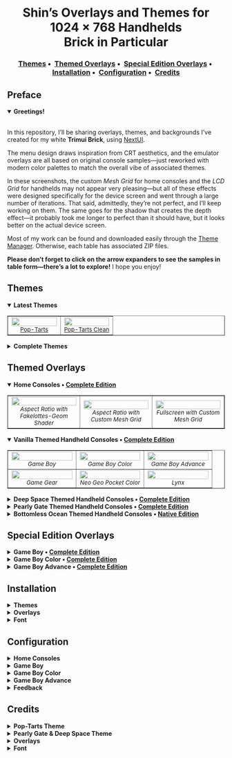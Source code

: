 <!-- ————————— HEADER ————————— -->
<h1 align="center">
  Shin’s Overlays and Themes for 1024 × 768 Handhelds
  <br>Brick in Particular
</h1>

<!-- minimal jump-links bar -->
<h3 align="center">
  <a href="#themes">Themes</a>&nbsp;•&nbsp;
  <a href="#themed-overlays">Themed Overlays</a>&nbsp;•&nbsp;
  <a href="#special-edition-overlays">Special Edition Overlays</a>&nbsp;•&nbsp;
  <a href="#installation">Installation</a>&nbsp;•&nbsp;
  <a href="#configuration">Configuration</a>&nbsp;•&nbsp;
  <a href="#credits">Credits</a>
  
</h3>


## Preface

<details open> <!-- opened by default for introduction -->
<summary><strong>Greetings!</strong></summary>
</strong></summary>
<br>

In this repository, I’ll be sharing overlays, themes, and backgrounds I’ve created for my white **Trimui Brick**, using [NextUI](https://github.com/LoveRetro/NextUI).

The menu design draws inspiration from CRT aesthetics, and the emulator overlays are all based on original console samples—just reworked with modern color palettes to match the overall vibe of associated themes.

In these screenshots, the custom *Mesh Grid* for home consoles and the *LCD Grid* for handhelds may not appear very pleasing—but all of these effects were designed specifically for the device screen and went through a large number of iterations. That said, admittedly, they’re not perfect, and I’ll keep working on them. 
The same goes for the shadow that creates the depth effect—it probably took me longer to perfect than it should have, but it looks better on the actual device screen.

Most of my work can be found and downloaded easily through the [Theme Manager](https://github.com/Leviathanium/NextUI-Theme-Manager). Otherwise, each table has associated ZIP files. 

**Please don’t forget to click on the arrow expanders to see the samples in table form—there’s a lot to explore!** I hope you enjoy!

</details>

<!-- ————————— PREVIEW ————————— -->
## Themes

<details open> <!-- opened by default for instant eye-candy -->
<summary>
  <strong>
    Latest Themes
  </strong>
</summary>

<p>

<table width="100%" cellspacing="0" cellpadding="4" border="1">
  <tr>
    <td width="50%" align="center">
      <img src="https://github.com/user-attachments/assets/d8f51862-b855-4bdc-9853-334bb1f041fa" width="100%"><br>
        <sub><a href="https://github.com/user-attachments/files/19963932/Pop-Tarts.zip">Pop-Tarts</a></sub>
    </td>
    <td width="50%" align="center">
      <img src="https://github.com/user-attachments/assets/61768f31-8d61-40f0-825c-96cf352a533b" width="100%"><br>
      <sub><a href="https://github.com/user-attachments/files/19964030/Pop-Tarts.Clean.zip">Pop-Tarts Clean</a></sub>
    </td>
  </tr>
</table>

</details>

<details>
  <summary><strong>Complete Themes</strong></summary>

  <p>

  <table width="100%" cellspacing="0" cellpadding="4" border="1">
    <tr>
      <td width="25%" align="center">
        <img src="https://github.com/user-attachments/assets/d7445d88-6a9d-49fb-b5bb-fd2ebb28dcba" width="100%"><br>
        <sub><a href="https://github.com/user-attachments/files/19964089/Pearly.Gate.zip">Pearly Gate</a></sub>
      </td>
      <td width="25%" align="center">
        <img src="https://github.com/user-attachments/assets/62f06d7a-cbaa-426a-9482-de7369cf00ea" width="100%"><br>
        <sub><a href="https://github.com/user-attachments/files/19964116/Deep.Space.zip">Deep Space</a></sub>
      </td>
      <td width="25%" align="center">
        <img src="https://github.com/user-attachments/assets/391802b6-699d-4f11-b76c-3bebf21649b2" width="100%"><br>
        <sub><em>Early Morning</em></sub>
      </td>
      <td width="25%" align="center">
        <img src="https://github.com/user-attachments/assets/97cb1baf-bad8-4421-8ff8-16cfbf43bfea" width="100%"><br>
        <sub><em>Bottomless Ocean</em></sub>
      </td>
    </tr>
  </table>

</details>

## Themed Overlays

<details open> <!-- opened by default for instant eye-candy -->
<summary><strong>Home Consoles •&nbsp;<a href="https://github.com/user-attachments/files/19964167/Home.Consoles.-.Complete.Edition.zip">Complete Edition</a></strong></summary>

<p>

<table width="100%" cellspacing="0" cellpadding="4" border="1">
  <tr>
    <td width="33%" align="center">
      <img src="https://github.com/user-attachments/assets/f3558995-a1a2-4d84-a929-f143b93f4986" width="100%"><br>
       <sub><em>Aspect Ratio with Fakelottes-Geom Shader</em></sub>
    </td>
    <td width="33%" align="center">
      <img src="https://github.com/user-attachments/assets/b419ddc5-94d8-40aa-8924-8ffc5ba0a5cb" width="100%"><br>
      <sub><em>Aspect Ratio with Custom Mesh Grid</em></sub>
    </td>
    <td width="33%" align="center">
      <img src="https://github.com/user-attachments/assets/77b7b5d9-7610-41ed-adfb-5183678f639b" width="100%"><br>
      <sub><em>Fullscreen with Custom Mesh Grid</em></sub>
    </td>
  </tr>
</table>
</details>


<details open>
  <summary><strong>Vanilla Themed Handheld Consoles •&nbsp;<a href="https://github.com/user-attachments/files/19964225/Vanilla.-.Complete.Edition.zip">Complete Edition</a></strong></summary>

  <p>

  <table width="100%" cellspacing="0" cellpadding="4" border="1">
    <tr>
      <td width="33%" align="center">
        <img src="https://github.com/user-attachments/assets/203c2a04-5e1d-4d41-b2ec-3405c31aedc2" width="100%"><br>
        <sub><em>Game Boy</em></sub>
      </td>
      <td width="33%" align="center">
        <img src="https://github.com/user-attachments/assets/555eadd6-26a6-4a9f-8ad4-fcfc686431b4" width="100%"><br>
        <sub><em>Game Boy Color</em></sub>
      </td>
      <td width="33%" align="center">
        <img src="https://github.com/user-attachments/assets/b1d5b0fe-de72-458c-a5c5-ceb03713a2a7" width="100%"><br>
        <sub><em>Game Boy Advance</em></sub>
      </td>
      </td>
    </tr>
      <tr>
      <td width="33%" align="center">
        <img src="https://github.com/user-attachments/assets/9f1ebc65-1d66-4628-948d-2957ba323cf0" width="100%"><br>
        <sub><em>Game Gear</em></sub>
      </td>
      <td width="33%" align="center">
        <img src="https://github.com/user-attachments/assets/58b55204-4282-4a31-aed4-cfeb075ee202" width="100%"><br>
        <sub><em>Neo Geo Pocket Color</em></sub>
      </td>
      <td width="33%" align="center">
        <img src="https://github.com/user-attachments/assets/ed4d1c81-cf23-4128-b3ec-ee2bea12e1ed" width="100%"><br>
        <sub><em>Lynx</em></sub>
      </td>
      </td>
    </tr>
  </table>
</details>

<details>
  <summary><strong>Deep Space Themed Handheld Consoles •&nbsp;<a href="https://github.com/user-attachments/files/19964253/Deep.Space.-.Complete.Edition.zip">Complete Edition</a></strong></summary>

  <p>

   <table width="100%" cellspacing="0" cellpadding="4" border="1">
    <tr>
      <td width="33%" align="center">
        <img src="https://github.com/user-attachments/assets/2208619d-9279-41ca-a783-95fff9825943" width="100%"><br>
        <sub><em>Game Boy</em></sub>
      </td>
      <td width="33%" align="center">
        <img src="https://github.com/user-attachments/assets/93ad0a91-4c13-4604-863f-abc8fb1cc527" width="100%"><br>
        <sub><em>Game Boy Color</em></sub>
      </td>
      <td width="33%" align="center">
        <img src="https://github.com/user-attachments/assets/c225121a-5314-481f-bd31-d32213c805b6" width="100%"><br>
        <sub><em>Game Boy Advance</em></sub>
      </td>
      </td>
    </tr>
      <tr>
      <td width="33%" align="center">
        <img src="https://github.com/user-attachments/assets/cdefcf46-3b42-4054-bb4b-28b614f479c3" width="100%"><br>
        <sub><em>Game Gear</em></sub>
      </td>
      <td width="33%" align="center">
        <img src="https://github.com/user-attachments/assets/e0764668-2948-40cd-ad88-e8038d2b799a" width="100%"><br>
        <sub><em>Neo Geo Pocket Color</em></sub>
      </td>
      <td width="33%" align="center">
        <img src="https://github.com/user-attachments/assets/d765c03e-079e-4272-8904-255e68103efd" width="100%"><br>
        <sub><em>Lynx</em></sub>
      </td>
      </td>
    </tr>
  </table>
</details>

<details>
  <summary><strong>Pearly Gate Themed Handheld Consoles •&nbsp;<a href="https://github.com/user-attachments/files/19964263/Pearly.Gate.-.Complete.Edition.zip">Complete Edition</a></strong></summary>

  <p>

   <table width="100%" cellspacing="0" cellpadding="4" border="1">
    <tr>
      <td width="33%" align="center">
        <img src="https://github.com/user-attachments/assets/1e108378-498f-4cb3-9a02-b60fa336fc09" width="100%"><br>
        <sub><em>Game Boy</em></sub>
      </td>
      <td width="33%" align="center">
        <img src="https://github.com/user-attachments/assets/4d0f2753-4e36-4522-b9b2-0f86f7b706c7" width="100%"><br>
        <sub><em>Game Boy Color</em></sub>
      </td>
      <td width="33%" align="center">
        <img src="https://github.com/user-attachments/assets/41f54205-fa42-46e1-a1ef-ec061ffb2b38" width="100%"><br>
        <sub><em>Game Boy Advance</em></sub>
      </td>
      </td>
    </tr>
      <tr>
      <td width="33%" align="center">
        <img src="https://github.com/user-attachments/assets/be78d288-e22e-4f88-b5b7-3f5e082cfb90" width="100%"><br>
        <sub><em>Game Gear</em></sub>
      </td>
      <td width="33%" align="center">
        <img src="https://github.com/user-attachments/assets/62a3c3ea-43b1-4692-96d3-998bf5435dbf" width="100%"><br>
        <sub><em>Neo Geo Pocket Color</em></sub>
      </td>
      <td width="33%" align="center">
        <img src="https://github.com/user-attachments/assets/07902069-7693-4974-84eb-277cb016086b" width="100%"><br>
        <sub><em>Lynx</em></sub>
      </td>
      </td>
    </tr>
  </table>
</details>

<details>
  <summary><strong>Bottomless Ocean Themed Handheld Consoles •&nbsp;<a href="https://github.com/user-attachments/files/19964273/Bottomless.Edition.-.Native.Edition.zip">Native Edition</a></strong></summary>

  <p>

  <table width="100%" cellspacing="0" cellpadding="4" border="1">
    <tr>
      <td width="33%" align="center">
        <img src="https://github.com/user-attachments/assets/656276a8-47ee-406a-8f2e-bfc3d69f95ab" width="100%"><br>
        <sub><em>Game Boy</em></sub>
      </td>
      <td width="33%" align="center">
        <img src="https://github.com/user-attachments/assets/8fbb5d96-feb3-4156-9be4-f115582f792a" width="100%"><br>
        <sub><em>Game Boy Color</em></sub>
      </td>
      <td width="33%" align="center">
        <img src="https://github.com/user-attachments/assets/884949da-90ea-4ca3-9446-d1f454608dae" width="100%"><br>
        <sub><em>Game Boy Advance</em></sub>
      </td>
      </td>
    </tr>
      <tr>
      <td width="33%" align="center">
        <img src="https://github.com/user-attachments/assets/511a9c51-ee0d-476e-b743-099dbc375f30" width="100%"><br>
        <sub><em>Game Gear</em></sub>
      </td>
      <td width="33%" align="center">
        <img src="https://github.com/user-attachments/assets/2eb6fac0-53c3-40e4-85de-b53a28bedce3" width="100%"><br>
        <sub><em>Neo Geo Pocket Color</em></sub>
      </td>
      <td width="33%" align="center">
        <img src="https://github.com/user-attachments/assets/37b79130-3970-43e5-b519-80c058ab9a16" width="100%"><br>
        <sub><em>Lynx</em></sub>
      </td>
      </td>
    </tr>
  </table>
</details>

## Special Edition Overlays

<details>
  <summary><strong>Game Boy •&nbsp;<a href="#">Complete Edition</a></strong></summary>

  <p>

  <table width="100%" cellspacing="0" cellpadding="4" border="1">
    <tr>
      <td width="33%" align="center">
        <img src="https://github.com/user-attachments/assets/54d007a2-398d-42e2-a5a6-494af7d50b58" width="100%"><br>
      <sub><em>Jusco Mario Special E. on Game Boy</em></sub><br>
        <sub><a href="https://github.com/user-attachments/files/19964282/Jusco.Mario.Special.E.for.Game.Boy.zip">Link</a></sub>
      </td>
      <td width="33%" align="center">
      <sub><a href="#">Coming Soon</a></sub>
      </td>
      <td width="33%" align="center">
      <sub><a href="#">Coming Soon</a></sub>
      </td>
      </td>
    </tr>
  </table>
</details>

<details>
  <summary><strong>Game Boy Color •&nbsp;<a href="https://github.com/user-attachments/files/19964373/Game.Boy.Color.Complete.Special.Editions.zip">Complete Edition</a></strong></summary>

  <p>

  <table width="100%" cellspacing="0" cellpadding="4" border="1">
    <tr>
      <td width="25%" align="center">
        <img src="https://github.com/user-attachments/assets/fdbf8890-c519-4ce1-bd7e-38ddebe022b6" width="100%"><br>
      <sub><em>Pokémon Special E.</em></sub><br>
        <sub><a href="https://github.com/user-attachments/files/19964559/Pokemon.Special.E.zip">Link</a></sub>
      </td>
      <td width="25%" align="center">
        <img src="https://github.com/user-attachments/assets/2df30285-9f65-438b-9bbb-1241ca4de47f" width="100%"><br>
      <sub><em>Pokémon Yellow Special E.</em></sub><br>
        <sub><a href="https://github.com/user-attachments/files/19964568/Pokemon.Yellow.Special.E.zip">Link</a></sub>
      </td>
      <td width="25%" align="center">
        <img src="https://github.com/user-attachments/assets/dee1e3ab-be15-4ae6-b794-32dbda98685b" width="100%"><br>
      <sub><em>Pokémon GS Special E.</em></sub><br>
        <sub><a href="https://github.com/user-attachments/files/19964580/Pokemon.GS.Special.E.zip">Link</a></sub>
      </td>
      <td width="25%" align="center">
        <img src="https://github.com/user-attachments/assets/846937e7-c434-409b-9561-89c19130fcf8" width="100%"><br>
      <sub><em>Pokémon Third Anniversary Special E.</em></sub><br>
        <sub><a href="https://github.com/user-attachments/files/19964599/Pokemon.Third.Anniversary.Special.E.zip">Link</a></sub>
      </td>
      </td>
    </tr>
      <tr>
      <td width="25%" align="center">
        <img src="https://github.com/user-attachments/assets/ec972a53-976f-47b7-9351-43ad23dc5266" width="100%"><br>
      <sub><em>Jusco Mario Special E.</em></sub><br>
        <sub><a href="https://github.com/user-attachments/files/19964608/Jusco.Mario.Special.E.zip">Link</a></sub>
      </td>
      <td width="25%" align="center">
        <sub><a href="#">Coming Soon</a></sub>
      </td>
      <td width="25%" align="center">
        <sub><a href="#">Coming Soon</a></sub>
      </td>
      </td>
          <td width="25%" align="center">
        <sub><a href="#">Coming Soon</a></sub>
      </td>
    </tr>
  </table>
</details>

<details>
  <summary><strong>Game Boy Advance •&nbsp;<a href="https://github.com/user-attachments/files/19964625/Game.Boy.Advance.Complete.Special.and.Original.Editions.zip">Complete Edition</a></strong></summary>

  <p>

  <table width="100%" cellspacing="0" cellpadding="4" border="1">
    <tr>
      <td width="33%" align="center">
        <img src="https://github.com/user-attachments/assets/a9f0c699-ed51-4e99-aca2-ae8ee70adaf7" width="100%"><br>
      <sub><em>The Minish Cap Original E.</em></sub><br>
      <sub><a href="https://github.com/user-attachments/files/19964634/The.Minish.Cap.Original.E.zip">Link</a></sub>
      </td>
      <td width="33%" align="center">
        <img src="https://github.com/user-attachments/assets/1967ce2a-a743-401d-acdb-2739b8fb9402" width="100%"><br>
      <sub><em>Celebi Special E.</em></sub><br>
      <sub><a href="https://github.com/user-attachments/files/19964657/Celebi.Special.E.zip">Link</a></sub>
      </td>
      <td width="33%" align="center">
        <img src="https://github.com/user-attachments/assets/9017ef8c-ca83-4a67-99f0-fbfb5cbf91f0" width="100%"><br>
      <sub><em>New York Pokémon Center Special E.</em></sub><br>
      <sub><a href="https://github.com/user-attachments/files/19964661/New.York.Pokemon.Center.Special.E.zip">Link</a></sub>
      </td>
      </td>
    </tr>
  </table>
</details>

## Installation

<details> 
  <summary><strong>Themes</strong></summary>

Both the **Overlay** and **Theme** releases come with matching root backgrounds. To install them, simply place the *bg.png* file in the root directory of your SD card.

For **themes**, if you are not using custom folder names, drop them into the root of your **SD Card**. If you're using custom folder names, you’ll need to place them individually. For those using the stock **PICO** core, **MGBA** or **SUPA** manual placement is required.
<br>
</details>


<details> 
  <summary><strong>Overlays</strong></summary>

Unzip the ZIP file and drag its contents into the root of your **SD card**. Alternatively, you can manually select the overlay you want and place it into the corresponding emulator folder inside the Overlays directory.

All overlays come in two versions: *Blank* and *LCD Grid*. *Blanks* are for those who want to utilize the shader functionality of the Brick, while *LCD Grid* are for those looking to preserve power consumption. Please note that grid-based solutions are purely cosmetic—depending on the emulator or game, some may look fine, while others may appear blurry. In such cases, I recommend using *shaders* instead.

If you're not using a TrimUI Brick but another device with the same resolution, you can still use the same folder structure. In **RetroArch**, you can manually select the overlay folders. For detailed instructions, please refer to the official RetroArch manual on Libretro's GitHub page.
<br>
</details>

<details> 
  <summary><strong>Font</strong></summary>

To install it, simply download [the font](https://github.com/user-attachments/files/19964712/Medodica.Font.zip) file and drag it into the root of your **SD card**. Alternatively, you can navigate through the folders until you find *font1.ttf*, then drag it into **.system/res/**.
<br>
</details>

## Configuration

<details> 
  <summary><strong>Home Consoles</strong></summary>

The home console set comes with a *Blank* overlay and three additional *Mesh Grid* overlays that I’ve meticulously crafted through much trial and error. Shader solutions will almost always look better, since both aspect ratio and fullscreen setups require subpixel precision. That said, these overlays are incredibly lightweight and, in most cases, look good enough.

For CRT overlays, please use **Linear** screen sharpness.
<br>
</details> 

<details> 
  <summary><strong>Game Boy</strong></summary>

For Game Boy enjoyers, the *Grid* is colored to match the original **GB** palette, and you'll find three different overlay layers. With the *Blank* and *DMG Grid* versions, you can customize things however you like. The *DMG Grid & DMG Background* overlay, however, features a green transparent background that mimics the original **Game Boy**’s screen palette.

Since everyone’s taste is different, I recommend experimenting with emulator colorization settings to see what works best for you. That said, these overlays were designed with **GBC (Game Boy Color)** colorization in mind. I know some consider that blasphemy, but personally, I think the color definition is quite solid. Plus, the overlay palette I used brings those **GBC** tones closer to the classic **DMG** feel.

If you're aiming for a more old-school vibe, try combining the *DMG Grid & DMG Background* overlay, **GBC** colorization, **Accurate** color correction, **Below Screen** frontlight position, **30%** dark filter Level, and **Simple** interframe blending—that’ll probably get you to good result.

*Jusco Mario Special E.* is technically a **Game Boy Color** overlay and was originally designed for the **GBC**, but it’s marketed alongside the original **Game Boy Super Mario Land** game. *The Special Edition* also includes a *DMG Grid & Background*, so you can use it for that purpose as well. However, in that case, I recommend using only the *DMG Grid* without the background to preserve the **Game Boy Color** feel.
<br>
</details> 

<details> 
  <summary><strong>Game Boy Color</strong></summary>

**Below Screen** frontlight position helps the color pop if you’re using the LCD Grid.
<br>
</details> 

<details> 
  <summary><strong>Game Boy Advance</strong></summary>

Most *Game Boy Advance Special Edition* overlays require manual offset adjustment. You can do this under **Settings > Frontend > Offset Screen Y**. If an adjustment is needed, I’ve included the required value in parentheses at the end of the overlay name.
<br>
</details> 

<details> 
  <summary><strong>Feedback</strong></summary>

Please don’t hesitate to reach out to me on Discord with **#pseudoinsomniac** handle @Shin on [NextUI](https://github.com/LoveRetro/NextUI) [Discord](https://discord.gg/HKd7wqZk3h) if you have any feedback on these overlays. If you have suggestions for improvements, I’d genuinely appreciate hearing them. I’ll be updating these anyway, so I might as well get them right.

You are free to use these assets anywhere you want and modify them however you like, as long as they are my own work and not among the credited assets listed below. In those cases, please follow the proper procedure.
<br>
</details> 

## Credits

<details> 
<summary><strong>Pop-Tarts Theme</strong></summary>
</strong></summary>
<br>

<p>Original console assets are used for the Colorful theme, gathered or made by <a href="https://forums.launchbox-app.com/profile/70421-viking/">Viking</a>, and shared on the <a href="https://forums.launchbox-app.com/files/file/2485-colorful-resources/">LaunchBox forums</a>.</p>

<p>Emulator icons are the work of <a href="https://github.com/Zoidburg13">Zoidburg13</a> and can be found in his <a href="https://github.com/Zoidburg13/ES-DE-System-Icon-Set">repository</a>.</p>

<p>The Pico-8 asset was made by <a href="https://www.artstation.com/luizmoura">Luiz Felipe Moura</a> and can be found on <a href="https://www.artstation.com/artwork/RnJWwy">ArtStation</a>.</p>

<p><em>This theme is a non-commercial, fan-made project. All visual content remains the property of their original creators and is used here for illustrative purposes only.</em></p>

</details>

<details> 
<summary><strong>Pearly Gate & Deep Space Theme</strong></summary>
</strong></summary>
<br>

<p>Console logos are sourced from Wikipedia. All logos are trademarks of their respective owners and are used here for illustrative purposes only.</p>

<p>Game screenshots are sourced from <a href="https://www.screenscraper.fr/">ScreenScraper</a>, contributed by the ScreenScraper community.</p>

<p>Various character PNGs were sourced through public PNG search engines. All characters remain the property of their respective copyright holders.</p>

<p><em>This theme is a non-commercial, fan-made project. All visual content remains the property of their original creators and is used here for illustrative purposes only.</em></p>

</details>

<details> 
<summary><strong>Overlays</strong></summary>
</strong></summary>
<br>
  <p>
    Artwork and graphical elements were recreated by pixel-tracing
    high-resolution photographs of original hardware, then carefully upscaled
    and retouched for modern displays. Additional reference images were
    adapted from the corresponding Wikipedia pages for each console.
  </p>
</details>

<details> 
<summary><strong>Font</strong></summary>
</strong></summary>
<br>

Copyright (c) 2024, Roberto Mocci (< postocarattere@gmail.com | https://patreon.com/rmocci >),
with Reserved Font Name Medodica.

</details>
